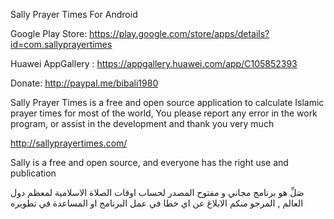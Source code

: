 Sally Prayer Times For Android

Google Play Store: https://play.google.com/store/apps/details?id=com.sallyprayertimes

Huawei AppGallery : https://appgallery.huawei.com/app/C105852393

Donate: http://paypal.me/bibali1980

Sally Prayer Times is a free and open source application to calculate Islamic prayer times for most of the world, You please report any error in the work program, or assist in the development and thank you very much

http://sallyprayertimes.com/



Sally is a free and open source, and everyone has the right use and publication

صَلِّ هو برنامج مجاني و مفتوح المصدر لحساب اوقات الصلاة الاسلامية لمعظم دول العالم , المرجو منكم الابلاغ عن اي خطا في عمل البرنامج او المساعدة في تطويره
